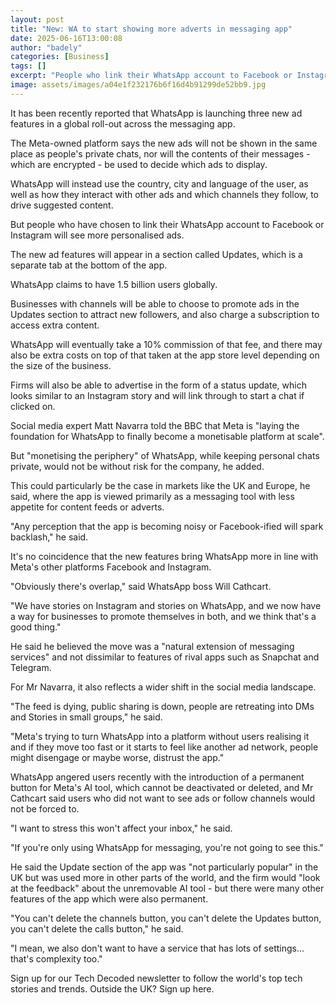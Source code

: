 ```yaml
---
layout: post
title: "New: WA to start showing more adverts in messaging app"
date: 2025-06-16T13:00:08
author: "badely"
categories: [Business]
tags: []
excerpt: "People who link their WhatsApp account to Facebook or Instagram will see personalised ads."
image: assets/images/a04e1f232176b6f16d4b91299de52bb9.jpg
---
```


It has been recently reported that WhatsApp is launching three new ad features in a global roll-out across the messaging app.

The Meta-owned platform says the new ads will not be shown in the same place as people's private chats, nor will the contents of their messages - which are encrypted - be used to decide which ads to display.

WhatsApp will instead use the country, city and language of the user, as well as how they interact with other ads and which channels they follow, to drive suggested content.

But people who have chosen to link their WhatsApp account to Facebook or Instagram will see more personalised ads.

The new ad features will appear in a section called Updates, which is a separate tab at the bottom of the app. 

WhatsApp claims to have 1.5 billion users globally.

Businesses with channels will be able to choose to promote ads in the Updates section to attract new followers, and also charge a subscription to access extra content.

WhatsApp will eventually take a 10% commission of that fee, and there may also be extra costs on top of that taken at the app store level depending on the size of the business.

Firms will also be able to advertise in the form of a status update, which looks similar to an Instagram story and will link through to start a chat if clicked on.

Social media expert Matt Navarra told the BBC that Meta is "laying the foundation for WhatsApp to finally become a monetisable platform at scale". 

But "monetising the periphery" of WhatsApp, while keeping personal chats private, would not be without risk for the company, he added.

This could particularly be the case in markets like the UK and Europe, he said, where the app is viewed primarily as a messaging tool with less appetite for content feeds or adverts.

"Any perception that the app is becoming noisy or Facebook-ified will spark backlash," he said.

It's no coincidence that the new features bring WhatsApp more in line with Meta's other platforms Facebook and Instagram.

"Obviously there's overlap," said WhatsApp boss Will Cathcart. 

"We have stories on Instagram and stories on WhatsApp, and we now have a way for businesses to promote themselves in both, and we think that's a good thing."

He said he believed the move was a "natural extension of messaging services" and not dissimilar to features of rival apps such as Snapchat and Telegram.

For Mr Navarra, it also reflects a wider shift in the social media landscape.

"The feed is dying, public sharing is down, people are retreating into DMs and Stories in small groups," he said.

"Meta's trying to turn WhatsApp into a platform without users realising it and if they move too fast or it starts to feel like another ad network, people might disengage or maybe worse, distrust the app."

WhatsApp angered users recently with the introduction of a permanent button for Meta's AI tool, which cannot be deactivated or deleted, and Mr Cathcart said users who did not want to see ads or follow channels would not be forced to.

"I want to stress this won't affect your inbox," he said. 

"If you're only using WhatsApp for messaging, you're not going to see this."

He said the Update section of the app was "not particularly popular" in the UK but was used more in other parts of the world, and the firm would "look at the feedback" about the unremovable AI tool - but there were many other features of the app which were also permanent.

"You can't delete the channels button, you can't delete the Updates button, you can't delete the calls button," he said. 

"I mean, we also don't want to have a service that has lots of settings… that's complexity too."

Sign up for our Tech Decoded newsletter to follow the world's top tech stories and trends. Outside the UK? Sign up here.

